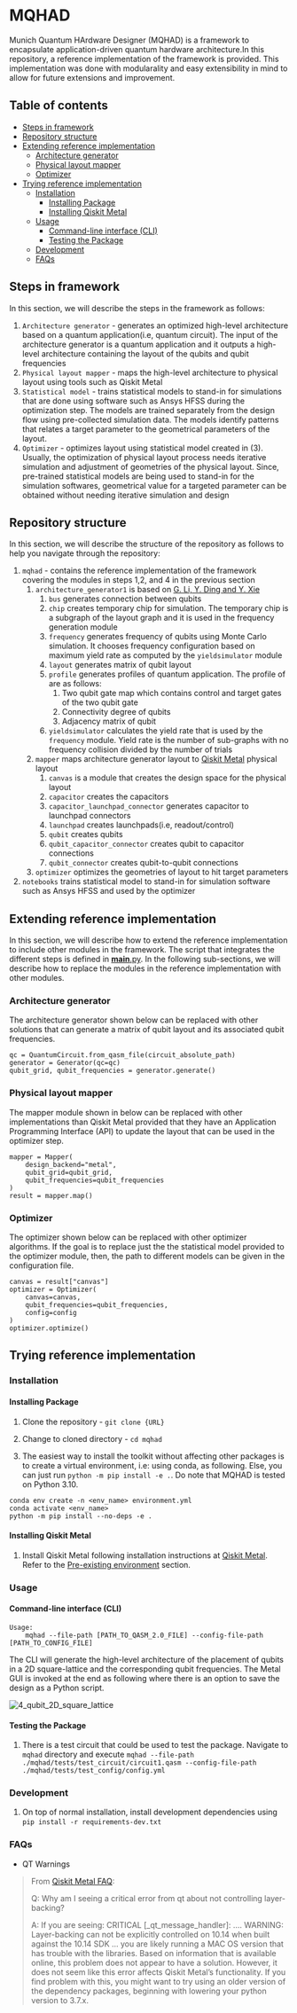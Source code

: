 # MQHAD<!-- omit from toc -->

Munich Quantum HArdware Designer (MQHAD) is a framework to encapsulate application-driven quantum hardware architecture.In this repository, a reference implementation of the framework is provided. This implementation was done with modularality and easy extensibility in mind to allow for future extensions and improvement.

## Table of contents<!-- omit from toc -->

- [Steps in framework](#steps-in-framework)
- [Repository structure](#repository-structure)
- [Extending reference implementation](#extending-reference-implementation)
  - [Architecture generator](#architecture-generator)
  - [Physical layout mapper](#physical-layout-mapper)
  - [Optimizer](#optimizer)
- [Trying reference implementation](#trying-reference-implementation)
  - [Installation](#installation)
    - [Installing Package](#installing-package)
    - [Installing Qiskit Metal](#installing-qiskit-metal)
  - [Usage](#usage)
    - [Command-line interface (CLI)](#command-line-interface-cli)
    - [Testing the Package](#testing-the-package)
  - [Development](#development)
  - [FAQs](#faqs)


## Steps in framework

In this section, we will describe the steps in the framework as follows:

1. `Architecture generator` - generates an optimized high-level architecture based on a quantum application(i.e, quantum circuit). The input of the architecture generator is a quantum application and it outputs a high-level architecture containing the layout of the qubits and qubit frequencies
2. `Physical layout mapper` - maps the high-level architecture to physical layout using tools such as Qiskit Metal
3. `Statistical model` - trains statistical models to stand-in for simulations that are done using software such as Ansys HFSS during the optimization step. The models are trained separately from the design flow using pre-collected simulation data. The models identify patterns that relates a target parameter to the geometrical parameters of the layout.
4. `Optimizer` - optimizes layout using statistical model created in (3). Usually, the optimization of physical layout process needs iterative simulation and adjustment of geometries of the physical layout. Since, pre-trained statistical models are being used to stand-in for the simulation softwares, geometrical value for a targeted parameter can be obtained without needing iterative simulation and design

## Repository structure

In this section, we will describe the structure of the repository as follows to help you navigate through the repository:

1. `mqhad` - contains the reference implementation of the framework covering the modules in steps 1,2, and 4 in the previous section
   1. `architecture_generator1` is based on [G. Li, Y. Ding and Y. Xie](https://arxiv.org/abs/1911.12879)
      1. `bus` generates connection between qubits
      2. `chip` creates temporary chip for simulation. The temporary chip is a subgraph of the layout graph and it is used in the frequency generation module
      3. `frequency` generates frequency of qubits using Monte Carlo simulation. It chooses frequency configuration based on maximum yield rate as computed by the `yieldsimulator` module
      4. `layout` generates matrix of qubit layout
      5. `profile` generates profiles of quantum application. The profile of are as follows:
         1. Two qubit gate map which contains control and target gates of the two qubit gate
         2. Connectivity degree of qubits
         3. Adjacency matrix of qubit
      6. `yieldsimulator` calculates the yield rate that is used by the `frequency` module. Yield rate is the number of sub-graphs with no frequency collision divided by the number of trials
   2. `mapper` maps architecture generator layout to [Qiskit Metal](https://qiskit.org/documentation/metal/) physical layout
      1. `canvas` is a module that creates the design space for the physical layout
      2. `capacitor` creates the capacitors
      3. `capacitor_launchpad_connector` generates capacitor to launchpad connectors
      4. `launchpad` creates launchpads(i.e, readout/control)
      5. `qubit` creates qubits
      6. `qubit_capacitor_connector` creates qubit to capacitor connections
      7. `qubit_connector` creates qubit-to-qubit connections
   3. `optimizer` optimizes the geometries of layout to hit target parameters
2. `notebooks` trains statistical model to stand-in for simulation software such as Ansys HFSS and used by the optimizer

## Extending reference implementation

In this section, we will describe how to extend the reference implementation to include other modules in the framework. The script that integrates the different steps is defined in [__main__.py](mqhad/__main__.py). In the following sub-sections, we will describe how to replace the modules in the reference implementation with other modules.

### Architecture generator

The architecture generator shown below can be replaced with other solutions that can generate a matrix of qubit layout and its associated qubit frequencies.

```
qc = QuantumCircuit.from_qasm_file(circuit_absolute_path)
generator = Generator(qc=qc)
qubit_grid, qubit_frequencies = generator.generate()
```

### Physical layout mapper

The mapper module shown in below can be replaced with other implementations than Qiskit Metal provided that they have an Application Programming Interface (API) to update the layout that can be used in the optimizer step.

```
mapper = Mapper(
    design_backend="metal",
    qubit_grid=qubit_grid,
    qubit_frequencies=qubit_frequencies
)
result = mapper.map()
```

### Optimizer

The optimizer shown below can be replaced with other optimizer algorithms. If the goal is to replace just the the statistical model provided to the optimizer module, then, the path to different models can be given in the configuration file.

```
canvas = result["canvas"]
optimizer = Optimizer(
    canvas=canvas, 
    qubit_frequencies=qubit_frequencies, 
    config=config
)
optimizer.optimize()
```

## Trying reference implementation

### Installation

#### Installing Package

1. Clone the repository - `git clone {URL}`

2. Change to cloned directory - `cd mqhad`

3. The easiest way to install the toolkit without affecting other packages is to create a virtual environment, i.e: using conda, as following. Else, you can just run `python -m pip install -e .`. Do note that MQHAD is tested on Python 3.10.

```text
conda env create -n <env_name> environment.yml
conda activate <env_name>
python -m pip install --no-deps -e .
```

#### Installing Qiskit Metal

1. Install Qiskit Metal following installation instructions at [Qiskit Metal](https://qiskit.org/documentation/metal/installation.html). Refer to the [Pre-existing environment](https://qiskit.org/documentation/metal/installation.html#option-2-a-pre-existing-environment) section.

### Usage

#### Command-line interface (CLI)

```text
Usage:
    mqhad --file-path [PATH_TO_QASM_2.0_FILE] --config-file-path [PATH_TO_CONFIG_FILE]
```

The CLI will generate the high-level architecture of the placement of qubits in a 2D square-lattice and the corresponding qubit frequencies. The Metal GUI is invoked at the end as following where there is an option to save the design as a Python script.

![4_qubit_2D_square_lattice](docs/images/4_qubit_2D_square_lattice.png)

#### Testing the Package

1. There is a test circuit that could be used to test the package. Navigate to `mqhad` directory and execute `mqhad --file-path ./mqhad/tests/test_circuit/circuit1.qasm --config-file-path ./mqhad/tests/test_config/config.yml`

### Development

1. On top of normal installation, install development dependencies using `pip install -r requirements-dev.txt`

### FAQs

- QT Warnings

>From [Qiskit Metal FAQ](https://qiskit.org/documentation/metal/faq.html):
>
>Q: Why am I seeing a critical error from qt about not controlling layer-backing?
>
>A: If you are seeing: CRITICAL [_qt_message_handler]: …. WARNING: Layer-backing can not be explicitly controlled on 10.14 when built against the 10.14 SDK … you are likely running a MAC OS version that has trouble with the libraries. Based on information that is available online, this problem does not appear to have a solution. However, it does not seem like this error affects Qiskit Metal’s functionality. If you find problem with this, you might want to try using an older version of the dependency packages, beginning with lowering your python version to 3.7.x.
